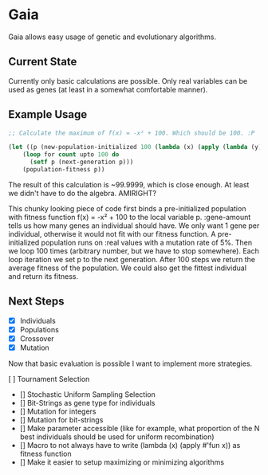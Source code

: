 # Gaia

Gaia allows easy usage of genetic and evolutionary algorithms.

## Current State

Currently only basic calculations are possible. Only real variables can be used as genes (at least in a somewhat comfortable manner).

## Example Usage

```lisp
;; Calculate the maximum of f(x) = -x² + 100. Which should be 100. :P

(let ((p (new-population-initialized 100 (lambda (x) (apply (lambda (y) (+ (- (* y y)) 100)) x)) :gene-amount 1)))
    (loop for count upto 100 do
      (setf p (next-generation p)))
    (population-fitness p))

```
The result of this calculation is ~99.9999, which is close enough. At least we didn't have to do the algebra. AMIRIGHT?

This chunky looking piece of code first binds a pre-initialized population with fitness function f(x) = -x² + 100 to the local variable p. :gene-amount tells us how many genes an individual should have. We only want 1 gene per individual, otherwise it would not fit with our fitness function.
A pre-initialized population runs on :real values with a mutation rate of 5%.
Then we loop 100 times (arbitrary number, but we have to stop somewhere).
Each loop iteration we set p to the next generation.
After 100 steps we return the average fitness of the population. We could also get the fittest individual and return its fitness.

## Next Steps

- [X] Individuals
- [X] Populations
- [X] Crossover
- [X] Mutation

Now that basic evaluation is possible I want to implement more strategies.

[ ] Tournament Selection
- [] Stochastic Uniform Sampling Selection
- [] Bit-Strings as gene type for individuals
- [] Mutation for integers
- [] Mutation for bit-strings
- [] Make parameter accessible (like for example, what proportion of the N best individuals should be used for uniform recombination)
- [] Macro to not always have to write (lambda (x) (apply #'fun x)) as fitness function
- [] Make it easier to setup maximizing or minimizing algorithms

